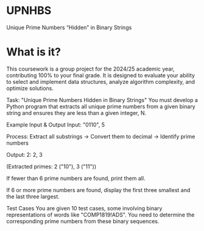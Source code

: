 # UPNHBS
Unique Prime Numbers “Hidden” in Binary Strings
# What is it?
This coursework is a group project for the 2024/25 academic year, contributing 100% to your final grade. It is designed to evaluate your ability to select and implement data structures, analyze algorithm complexity, and optimize solutions.

Task: "Unique Prime Numbers Hidden in Binary Strings"
You must develop a Python program that extracts all unique prime numbers from a given binary string and ensures they are less than a given integer, N.

Example Input & Output
Input: "0110", 5

Process: Extract all substrings → Convert them to decimal → Identify prime numbers

Output: 2: 2, 3

(Extracted primes: 2 ("10"), 3 ("11"))

If fewer than 6 prime numbers are found, print them all.

If 6 or more prime numbers are found, display the first three smallest and the last three largest.

Test Cases
You are given 10 test cases, some involving binary representations of words like "COMP1819!ADS". You need to determine the corresponding prime numbers from these binary sequences.

